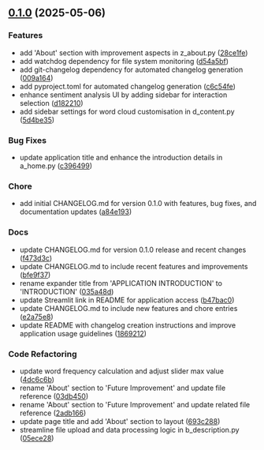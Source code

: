 <!-- insertion marker -->
<a name="0.1.0"></a>

## [0.1.0](https://github.com///compare/e4b451f35493e3a89fef2f385d50e7f96f54c9e1...0.1.0) (2025-05-06)

### Features

- add 'About' section with improvement aspects in z_about.py ([28ce1fe](https://github.com///commit/28ce1fef4877a73f9e8f2a273cde61d5f66c0cd2))
- add watchdog dependency for file system monitoring ([d54a5bf](https://github.com///commit/d54a5bf107c502abdc809f1cda87d5bcbfe346cd))
- add git-changelog dependency for automated changelog generation ([009a164](https://github.com///commit/009a164cab23b6e7a2248c7cc4393768b18564f9))
- add pyproject.toml for automated changelog generation ([c6c54fe](https://github.com///commit/c6c54feb89bd4fcb36cab802011f143ddf1c8e4c))
- enhance sentiment analysis UI by adding sidebar for interaction selection ([d182210](https://github.com///commit/d18221014ecf970cbdb842217382031167546809))
- add sidebar settings for word cloud customisation in d_content.py ([5d4be35](https://github.com///commit/5d4be353999fb8bb3c54eef3ecc700a6eb60aa40))

### Bug Fixes

- update application title and enhance the introduction details in a_home.py ([c396499](https://github.com///commit/c3964999441d4c1a3acc7194e2a6d364c76870ca))

### Chore

- add initial CHANGELOG.md for version 0.1.0 with features, bug fixes, and documentation updates ([a84e193](https://github.com///commit/a84e193837e8624a138e1d171025477192dc4bc4))

### Docs

- update CHANGELOG.md for version 0.1.0 release and recent changes ([f473d3c](https://github.com///commit/f473d3c62bd01c3d8a6f94544c833db2614fb3c6))
- update CHANGELOG.md to include recent features and improvements ([bfe9f37](https://github.com///commit/bfe9f37d0863dd1ec8ce77e1815dfdec7735f206))
- rename expander title from 'APPLICATION INTRODUCTION' to 'INTRODUCTION' ([035a48d](https://github.com///commit/035a48d538ff44e0c2b71c3cd02f1f75fc50c3f3))
- update Streamlit link in README for application access ([b47bac0](https://github.com///commit/b47bac0dfecd9cae208aaf164188f06142a5bb9c))
- update CHANGELOG.md to include new features and chore entries ([e2a75e8](https://github.com///commit/e2a75e816ff874e6ba35dae984f387d6dde55123))
- update README with changelog creation instructions and improve application usage guidelines ([1869212](https://github.com///commit/1869212b17d8547a43565e58f87c792e1cc1180f))

### Code Refactoring

- update word frequency calculation and adjust slider max value ([4dc6c6b](https://github.com///commit/4dc6c6b913ba8aa4d79f85ade4651288f99dcc4b))
- rename 'About' section to 'Future Improvement' and update file reference ([03db450](https://github.com///commit/03db45079509c66c64a66c4ce57344791fe4e60b))
- rename 'About' section to 'Future Improvement' and update related file reference ([2adb166](https://github.com///commit/2adb16666b5617624b931b8f443d23cf543b54ec))
- update page title and add 'About' section to layout ([693c288](https://github.com///commit/693c2886065bdb760f2866d2d60d96b52be12b58))
- streamline file upload and data processing logic in b_description.py ([05ece28](https://github.com///commit/05ece284126aeefdf0553dd7003763197baf1acf))

